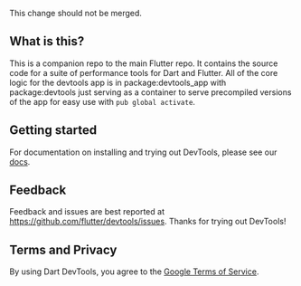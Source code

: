 This change should not be merged.

## What is this?

This is a companion repo to the main Flutter repo. It contains the source code
for a suite of performance tools for Dart and Flutter. All of the core logic for
the devtools app is in package:devtools_app with package:devtools just serving
as a container to serve precompiled versions of the app for easy use with
`pub global activate`.

## Getting started

For documentation on installing and trying out DevTools, please see our
[docs](https://flutter.dev/docs/development/tools/devtools/).

## Feedback

Feedback and issues are best reported at
https://github.com/flutter/devtools/issues. Thanks for trying out DevTools!

## Terms and Privacy

By using Dart DevTools, you agree to the
[Google Terms of Service](https://policies.google.com/terms).

